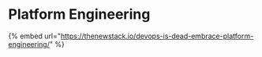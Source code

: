 # Platform Engineering

{% embed url="https://thenewstack.io/devops-is-dead-embrace-platform-engineering/" %}
